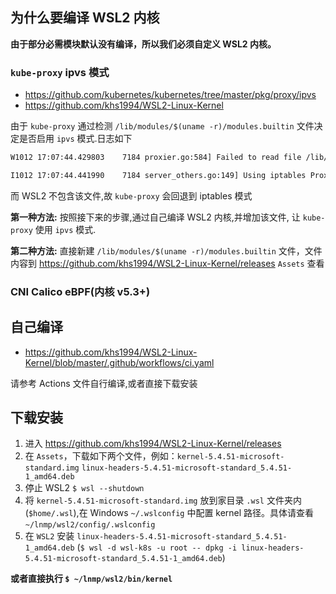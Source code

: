 ## 为什么要编译 WSL2 内核

**由于部分必需模块默认没有编译，所以我们必须自定义 WSL2 内核。**

### `kube-proxy` ipvs 模式

* https://github.com/kubernetes/kubernetes/tree/master/pkg/proxy/ipvs
* https://github.com/khs1994/WSL2-Linux-Kernel

由于 `kube-proxy` 通过检测 `/lib/modules/$(uname -r)/modules.builtin` 文件决定是否启用 `ipvs` 模式.日志如下

```bash
W1012 17:07:44.429803    7184 proxier.go:584] Failed to read file /lib/modules/4.19.72-microsoft-standard/modules.builtin with error open /lib/modules/4.19.72-microsoft-standard/modules.builtin: no such file or directory. You can ignore this message when kube-proxy is running inside container without mounting /lib/modules

I1012 17:07:44.441990    7184 server_others.go:149] Using iptables Proxier.
```

而 WSL2 不包含该文件,故 `kube-proxy` 会回退到 iptables 模式

**第一种方法:** 按照接下来的步骤,通过自己编译 WSL2 内核,并增加该文件, 让 `kube-proxy` 使用 `ipvs` 模式.

**第二种方法:** 直接新建 `/lib/modules/$(uname -r)/modules.builtin` 文件，文件内容到 https://github.com/khs1994/WSL2-Linux-Kernel/releases `Assets` 查看

### CNI Calico eBPF(内核 v5.3+)

## 自己编译

* https://github.com/khs1994/WSL2-Linux-Kernel/blob/master/.github/workflows/ci.yaml

请参考 Actions 文件自行编译,或者直接下载安装

## 下载安装

1. 进入 https://github.com/khs1994/WSL2-Linux-Kernel/releases
2. 在 `Assets`，下载如下两个文件，例如：`kernel-5.4.51-microsoft-standard.img` `linux-headers-5.4.51-microsoft-standard_5.4.51-1_amd64.deb`
3. 停止 WSL2 `$ wsl --shutdown`
4. 将 `kernel-5.4.51-microsoft-standard.img` 放到家目录 `.wsl` 文件夹内(`$home/.wsl`),在 Windows `~/.wslconfig` 中配置 kernel 路径。具体请查看 `~/lnmp/wsl2/config/.wslconfig`
5. 在 `WSL2` 安装 `linux-headers-5.4.51-microsoft-standard_5.4.51-1_amd64.deb` (`$ wsl -d wsl-k8s -u root -- dpkg -i linux-headers-5.4.51-microsoft-standard_5.4.51-1_amd64.deb`)

**或者直接执行 `$ ~/lnmp/wsl2/bin/kernel`**
